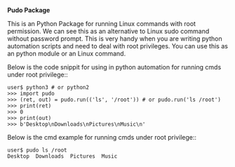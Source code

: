**Pudo Package**

This is an Python Package for running Linux commands with root permission.
We can see this as an alternative to Linux sudo command without password prompt.
This is very handy when you are writing python automation scripts and need to deal with root privileges.
You can use this as an python module or an Linux command.

Below is the code snippit for using in python automation for running cmds under root privilege::

    user$ python3 # or python2
    >>> import pudo
    >>> (ret, out) = pudo.run(('ls', '/root')) # or pudo.run('ls /root')
    >>> print(ret)
    >>> 0
    >>> print(out)
    >>> b'Desktop\nDownloads\nPictures\nMusic\n'

Below is the cmd example for running cmds under root privilege::

    user$ pudo ls /root
    Desktop  Downloads  Pictures  Music
